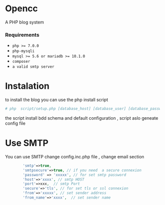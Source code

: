 Opencc
============

A PHP blog system

### Requirements


* `php >= 7.0.0`
* `php-mysqli`
* `mysql >= 5.6 or mariadb >= 10.1.0`
* `composer`
* `a valid smtp server`


Instalation
===========


to install the blog you can use the php install script
``` bash 
# php  script/setup.php [database_host] [database_user] [database_password] [database_name] [root_directory]
```

the script install bdd schema and default configuration , script aslo geneate config file

Use SMTP
===========

You can use SMTP 
change config.inc.php file , change email section
``` php
        'smtp'=>true,
        'smtpsecure'=>true, // if you need  a secure connexion
        'password' => 'xxxxx', // for set smtp password
        'host'=>'xxxx', // smtp HOST
        'port'=>xxx,  // smtp Port
        'secure'=>'tls', // for set tls or ssl connexion
        'from'=>'xxxxx', // set sender address
        'from_name'=>'xxxx',  // set sender name
``` 
        
